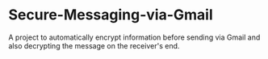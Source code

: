 # Secure-Messaging-via-Gmail
A project to automatically encrypt information before sending via Gmail and also decrypting the message on the receiver's end.
